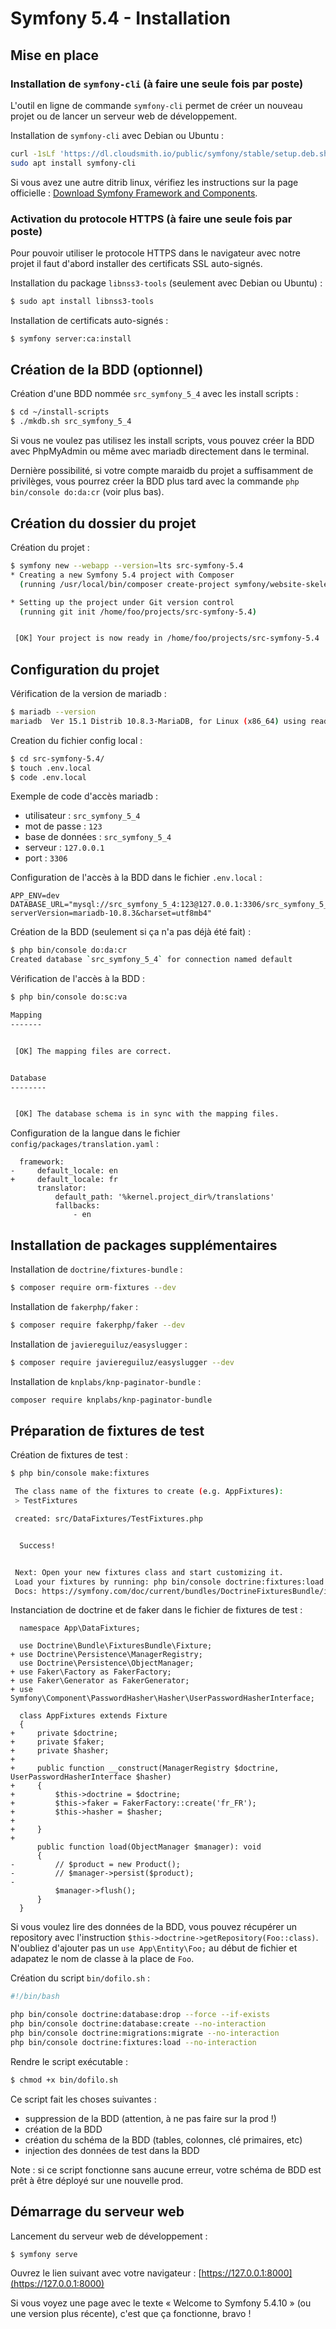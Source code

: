 # Symfony 5.4 - Installation

## Mise en place

### Installation de `symfony-cli` (à faire une seule fois par poste)

L'outil en ligne de commande `symfony-cli` permet de créer un nouveau projet ou de lancer un serveur web de développement.

Installation de `symfony-cli` avec Debian ou Ubuntu :

```bash
curl -1sLf 'https://dl.cloudsmith.io/public/symfony/stable/setup.deb.sh' | sudo -E bash
sudo apt install symfony-cli
```

Si vous avez une autre ditrib linux, vérifiez les instructions sur la page officielle : [Download Symfony Framework and Components](https://symfony.com/download).

### Activation du protocole HTTPS (à faire une seule fois par poste)

Pour pouvoir utiliser le protocole HTTPS dans le navigateur avec notre projet il faut d'abord installer des certificats SSL auto-signés.

Installation du package `libnss3-tools` (seulement avec Debian ou Ubuntu) :

```bash
$ sudo apt install libnss3-tools
```

Installation de certificats auto-signés :

```bash
$ symfony server:ca:install
```

## Création de la BDD (optionnel)

Création d'une BDD nommée `src_symfony_5_4` avec les install scripts :

```bash
$ cd ~/install-scripts
$ ./mkdb.sh src_symfony_5_4
```

Si vous ne voulez pas utilisez les install scripts, vous pouvez créer la BDD avec PhpMyAdmin ou même avec mariadb directement dans le terminal.

Dernière possibilité, si votre compte maraidb du projet a suffisamment de privilèges, vous pourrez créer la BDD plus tard avec la commande `php bin/console do:da:cr` (voir plus bas).

## Création du dossier du projet

Création du projet :

```bash
$ symfony new --webapp --version=lts src-symfony-5.4
* Creating a new Symfony 5.4 project with Composer
  (running /usr/local/bin/composer create-project symfony/website-skeleton /home/foo/projects/src-symfony-5.4 5.4.* --no-interaction)

* Setting up the project under Git version control
  (running git init /home/foo/projects/src-symfony-5.4)


 [OK] Your project is now ready in /home/foo/projects/src-symfony-5.4

```

## Configuration du projet

Vérification de la version de mariadb :

```bash
$ mariadb --version
mariadb  Ver 15.1 Distrib 10.8.3-MariaDB, for Linux (x86_64) using readline 5.1
```

Creation du fichier config local :

```bash
$ cd src-symfony-5.4/
$ touch .env.local
$ code .env.local
```

Exemple de code d'accès mariadb :

- utilisateur : `src_symfony_5_4`
- mot de passe : `123`
- base de données : `src_symfony_5_4`
- serveur : `127.0.0.1`
- port : `3306`

Configuration de l'accès à la BDD dans le fichier `.env.local` :

```
APP_ENV=dev
DATABASE_URL="mysql://src_symfony_5_4:123@127.0.0.1:3306/src_symfony_5_4?serverVersion=mariadb-10.8.3&charset=utf8mb4"
```

Création de la BDD (seulement si ça n'a pas déjà été fait) :

```bash
$ php bin/console do:da:cr
Created database `src_symfony_5_4` for connection named default
```

Vérification de l'accès à la BDD :

```bash
$ php bin/console do:sc:va

Mapping
-------


 [OK] The mapping files are correct.


Database
--------


 [OK] The database schema is in sync with the mapping files.


```

Configuration de la langue dans le fichier `config/packages/translation.yaml` :

```diff-yaml
  framework:
-     default_locale: en
+     default_locale: fr
      translator:
          default_path: '%kernel.project_dir%/translations'
          fallbacks:
              - en
```

## Installation de packages supplémentaires

Installation de `doctrine/fixtures-bundle` :

```bash
$ composer require orm-fixtures --dev
```

Installation de `fakerphp/faker` :

```bash
$ composer require fakerphp/faker --dev
```

Installation de `javiereguiluz/easyslugger` :

```bash
$ composer require javiereguiluz/easyslugger --dev
```

Installation de `knplabs/knp-paginator-bundle` :

```bash
composer require knplabs/knp-paginator-bundle
```

## Préparation de fixtures de test

Création de fixtures de test :

```bash
$ php bin/console make:fixtures

 The class name of the fixtures to create (e.g. AppFixtures):
 > TestFixtures

 created: src/DataFixtures/TestFixtures.php


  Success!


 Next: Open your new fixtures class and start customizing it.
 Load your fixtures by running: php bin/console doctrine:fixtures:load
 Docs: https://symfony.com/doc/current/bundles/DoctrineFixturesBundle/index.html
```

Instanciation de doctrine et de faker dans le fichier de fixtures de test :

```diff-php
  namespace App\DataFixtures;

  use Doctrine\Bundle\FixturesBundle\Fixture;
+ use Doctrine\Persistence\ManagerRegistry;
  use Doctrine\Persistence\ObjectManager;
+ use Faker\Factory as FakerFactory;
+ use Faker\Generator as FakerGenerator;
+ use Symfony\Component\PasswordHasher\Hasher\UserPasswordHasherInterface;

  class AppFixtures extends Fixture
  {
+     private $doctrine;
+     private $faker;
+     private $hasher;
+
+     public function __construct(ManagerRegistry $doctrine, UserPasswordHasherInterface $hasher)
+     {
+         $this->doctrine = $doctrine;
+         $this->faker = FakerFactory::create('fr_FR');
+         $this->hasher = $hasher;
+
+     }
+
      public function load(ObjectManager $manager): void
      {
-         // $product = new Product();
-         // $manager->persist($product);
-
          $manager->flush();
      }
  }
```

Si vous voulez lire des données de la BDD, vous pouvez récupérer un repository avec l'instruction `$this->doctrine->getRepository(Foo::class)`.
N'oubliez d'ajouter pas un `use App\Entity\Foo;` au début de fichier et adapatez le nom de classe à la place de `Foo`.

Création du script `bin/dofilo.sh` :

```bash
#!/bin/bash

php bin/console doctrine:database:drop --force --if-exists
php bin/console doctrine:database:create --no-interaction
php bin/console doctrine:migrations:migrate --no-interaction
php bin/console doctrine:fixtures:load --no-interaction
```

Rendre le script exécutable :

```bash
$ chmod +x bin/dofilo.sh
```

Ce script fait les choses suivantes :

- suppression de la BDD (attention, à ne pas faire sur la prod !)
- création de la BDD
- création du schéma de la BDD (tables, colonnes, clé primaires, etc)
- injection des données de test dans la BDD

Note : si ce script fonctionne sans aucune erreur, votre schéma de BDD est prêt à être déployé sur une nouvelle prod.

## Démarrage du serveur web

Lancement du serveur web de développement :

```bash
$ symfony serve
```

Ouvrez le lien suivant avec votre navigateur : [https://127.0.0.1:8000](https://127.0.0.1:8000)

Si vous voyez une page avec le texte « Welcome to Symfony 5.4.10 » (ou une version plus récente), c'est que ça fonctionne, bravo !


